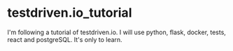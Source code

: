 # testdriven.io_tutorial

I'm following a tutorial of testdriven.io. I will use python, flask, docker, tests, react and postgreSQL.
It's only to learn.